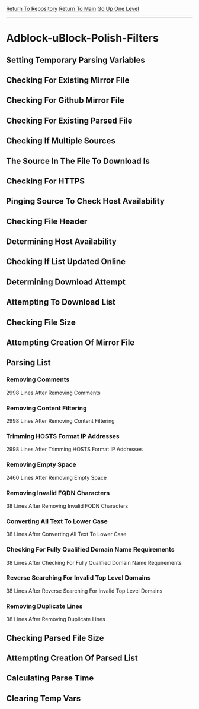 [Return To Repository](https://github.com/deathbybandaid/piholeparser/)
[Return To Main](https://github.com/deathbybandaid/piholeparser/blob/master/RecentRunLogs/Mainlog.md)
[Go Up One Level](https://github.com/deathbybandaid/piholeparser/blob/master/RecentRunLogs/TopLevelScripts/30-Processing-Blacklists.md)
____________________________________
# Adblock-uBlock-Polish-Filters
## Setting Temporary Parsing Variables
## Checking For Existing Mirror File
## Checking For Github Mirror File
## Checking For Existing Parsed File
## Checking If Multiple Sources
## The Source In The File To Download Is
## Checking For HTTPS
## Pinging Source To Check Host Availability
## Checking File Header
## Determining Host Availability
## Checking If List Updated Online
## Determining Download Attempt
## Attempting To Download List
## Checking File Size
## Attempting Creation Of Mirror File
## Parsing List
### Removing Comments
2998 Lines After Removing Comments
### Removing Content Filtering
2998 Lines After Removing Content Filtering
### Trimming HOSTS Format IP Addresses
2998 Lines After Trimming HOSTS Format IP Addresses
### Removing Empty Space
2460 Lines After Removing Empty Space
### Removing Invalid FQDN Characters
38 Lines After Removing Invalid FQDN Characters
### Converting All Text To Lower Case
38 Lines After Converting All Text To Lower Case
### Checking For Fully Qualified Domain Name Requirements
38 Lines After Checking For Fully Qualified Domain Name Requirements
### Reverse Searching For Invalid Top Level Domains
38 Lines After Reverse Searching For Invalid Top Level Domains
### Removing Duplicate Lines
38 Lines After Removing Duplicate Lines
## Checking Parsed File Size
## Attempting Creation Of Parsed List
## Calculating Parse Time
## Clearing Temp Vars
